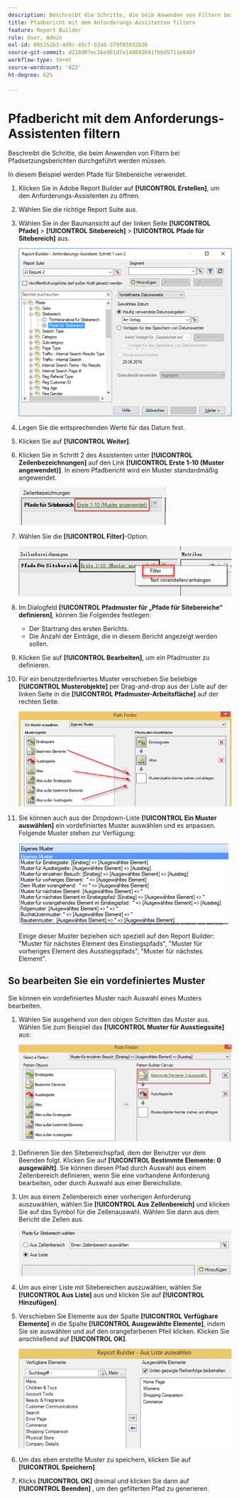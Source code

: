 ```yaml
---
description: Beschreibt die Schritte, die beim Anwenden von Filtern bei Pfadsetzungsberichten durchgeführt werden müssen.
title: Pfadbericht mit dem Anforderungs-Assistenten filtern
feature: Report Builder
role: User, Admin
exl-id: 085351b3-4d9c-45cf-b2a8-379f05932b26
source-git-commit: d218d07ec16e981d7e148092b91fbbd5711e840f
workflow-type: tm+mt
source-wordcount: '422'
ht-degree: 62%

---
```


# Pfadbericht mit dem Anforderungs-Assistenten filtern

Beschreibt die Schritte, die beim Anwenden von Filtern bei Pfadsetzungsberichten durchgeführt werden müssen.

In diesem Beispiel werden Pfade für Sitebereiche verwendet.

1. Klicken Sie in Adobe Report Builder auf **[!UICONTROL Erstellen]**, um den Anforderungs-Assistenten zu öffnen.
1. Wählen Sie die richtige Report Suite aus.
1. Wählen Sie in der Baumansicht auf der linken Seite **[!UICONTROL Pfade]** > **[!UICONTROL Sitebereich]** > **[!UICONTROL Pfade für Sitebereich]** aus.

   ![Screenshot mit ausgewählten Sitebereichspfaden.](assets/site_section_path_1.png)

1. Legen Sie die entsprechenden Werte für das Datum fest.

1. Klicken Sie auf **[!UICONTROL Weiter]**.

1. Klicken Sie in Schritt 2 des Assistenten unter **[!UICONTROL Zeilenbezeichnungen]** auf den Link **[!UICONTROL Erste 1-10 (Muster angewendet)]**. In einem Pfadbericht wird ein Muster standardmäßig angewendet.

   ![Screenshot mit dem Standardpfadmuster.](assets/site_section_path_2.png)

1. Wählen Sie die **[!UICONTROL Filter]**-Option.

   ![Screenshot, in dem die Option Filter hervorgehoben wird.](assets/filter_option.png)

1. Im Dialogfeld **[!UICONTROL Pfadmuster für „Pfade für Sitebereiche“ definieren]**, können Sie Folgendes festlegen:
   * Der Startrang des ersten Berichts.
   * Die Anzahl der Einträge, die in diesem Bericht angezeigt werden sollen.
1. Klicken Sie auf **[!UICONTROL Bearbeiten]**, um ein Pfadmuster zu definieren.

1. Für ein benutzerdefiniertes Muster verschieben Sie beliebige **[!UICONTROL Musterobjekte]** per Drag-and-drop aus der Liste auf der linken Seite in die **[!UICONTROL Pfadmuster-Arbeitsfläche]** auf der rechten Seite.

   ![](assets/custom_pattern.png)

1. Sie können auch aus der Dropdown-Liste **[!UICONTROL Ein Muster auswählen]** ein vordefiniertes Muster auswählen und es anpassen. Folgende Muster stehen zur Verfügung:

   ![](assets/select_a_pattern.png)

   Einige dieser Muster beziehen sich speziell auf den Report Builder: &quot;Muster für nächstes Element des Einstiegspfads&quot;, &quot;Muster für vorheriges Element des Ausstiegspfads&quot;, &quot;Muster für nächstes Element&quot;.

## So bearbeiten Sie ein vordefiniertes Muster

Sie können ein vordefiniertes Muster nach Auswahl eines Musters bearbeiten.

1. Wählen Sie ausgehend von den obigen Schritten das Muster aus. Wählen Sie zum Beispiel das **[!UICONTROL Muster für Ausstiegssite]** aus:

   ![Screenshot, der das ausgewählte Muster hervorhebt.](assets/exited_site_pattern.png)

1. Definieren Sie den Sitebereichspfad, dem der Benutzer vor dem Beenden folgt. Klicken Sie auf **[!UICONTROL Bestimmte Elemente: 0 ausgewählt]**. Sie können diesen Pfad durch Auswahl aus einem Zellenbereich definieren, wenn Sie eine vorhandene Anforderung bearbeiten, oder durch Auswahl aus einer Bereichsliste.

1. Um aus einem Zellenbereich einer vorherigen Anforderung auszuwählen, wählen Sie **[!UICONTROL Aus Zellenbereich]** und klicken Sie auf das Symbol für die Zellenauswahl. Wählen Sie dann aus dem Bericht die Zellen aus.

   ![Screenshot mit den Optionen zur Auswahl aus einem Zellenbereich oder aus einer Liste.](assets/choose_site_section_paths.png)

1. Um aus einer Liste mit Sitebereichen auszuwählen, wählen Sie **[!UICONTROL Aus Liste]** aus und klicken Sie auf **[!UICONTROL Hinzufügen]**.

1. Verschieben Sie Elemente aus der Spalte **[!UICONTROL Verfügbare Elemente]** in die Spalte **[!UICONTROL Ausgewählte Elemente]**, indem Sie sie auswählen und auf den orangefarbenen Pfeil klicken. Klicken Sie anschließend auf **[!UICONTROL OK]**.

   ![Screenshot mit den verfügbaren Elementen und den ausgewählten Elementen](assets/move_site_section_elements.png)

1. Um das eben erstellte Muster zu speichern, klicken Sie auf **[!UICONTROL Speichern]**.

1. Klicks **[!UICONTROL OK]** dreimal und klicken Sie dann auf **[!UICONTROL Beenden]** , um den gefilterten Pfad zu generieren.
